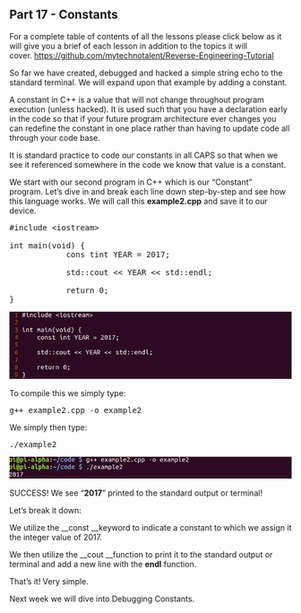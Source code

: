 ## Part 17 - Constants

For a complete table of contents of all the lessons please click below as it will give you a brief of each lesson in addition to the topics it will cover.&nbsp;https://github.com/mytechnotalent/Reverse-Engineering-Tutorial

So far we have created, debugged and hacked a simple string echo to the standard terminal.&nbsp;We will expand upon that example by adding a constant.

A constant in C++ is a value that will not change throughout program execution (unless hacked).&nbsp;It is used such that you have a declaration early in the code so that if your future program architecture ever changes you can redefine the constant in one place rather than having to update code all through your code base.

It is standard practice to code our constants in all CAPS so that when we see it referenced somewhere in the code we know that value is a constant.

We start with our second program in C++ which is our “Constant” program.&nbsp;Let’s dive in and break each line down step-by-step and see how this language works.&nbsp;We will call this __example2.cpp__ and save it to our device.

<pre spellcheck="false">#include &lt;iostream&gt;
&nbsp;
int main(void) {
&nbsp;&nbsp;&nbsp;&nbsp;&nbsp;&nbsp;&nbsp;&nbsp;&nbsp;&nbsp;&nbsp; cons tint YEAR = 2017;
&nbsp;
&nbsp;&nbsp;&nbsp;&nbsp;&nbsp;&nbsp;&nbsp;&nbsp;&nbsp;&nbsp;&nbsp; std::cout &lt;&lt; YEAR &lt;&lt; std::endl;
&nbsp;
&nbsp;&nbsp;&nbsp;&nbsp;&nbsp;&nbsp;&nbsp;&nbsp;&nbsp;&nbsp;&nbsp; return 0;
}
</pre>

<div class="slate-resizable-image-embed slate-image-embed__resize-full-width"><img src="/imgs/1520149852856.jpg"/></div>

To compile this we simply type:

<pre spellcheck="false">g++ example2.cpp -o example2
</pre>

We simply then type:

<pre spellcheck="false">./example2
</pre>

<div class="slate-resizable-image-embed slate-image-embed__resize-full-width"><img src="/imgs/1520148263310.jpg"/></div>

SUCCESS!&nbsp;We see “__2017__” printed to the standard output or terminal!

Let’s break it down:

We utilize the __const __keyword to indicate a constant to which we assign it the integer value of 2017.

We then utilize the __cout __function to print it to the standard output or terminal and add a new line with the __endl__ function.

That’s it!&nbsp;Very simple.

Next week we will dive into Debugging Constants.